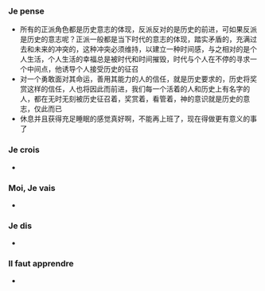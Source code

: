 ### Je pense
- 所有的正派角色都是历史意志的体现，反派反对的是历史的前进，可如果反派是历史的意志呢？正派一般都是当下时代的意志的体现，踏实矛盾的，充满过去和未来的冲突的，这种冲突必须维持，以建立一种时间感，与之相对的是个人生活，个人生活的幸福总是被时代和时间摧毁，时代与个人在不停的寻求一个中间点，他诱导个人接受历史的征召
- 对一个勇敢面对其命运，善用其能力的人的信任，就是历史要求的，历史将奖赏这样的信任，人也将因此而前进，我们每一个活着的人和历史上有名字的人，都在无时无刻被历史征召着，奖赏着，看管着，神的意识就是历史的意志，仅此而已
- 休息并且获得充足睡眠的感觉真好啊，不能再上班了，现在得做更有意义的事了


### Je crois
- 


### Moi, Je vais
- 


### Je dis
- 


### Il faut apprendre
- 